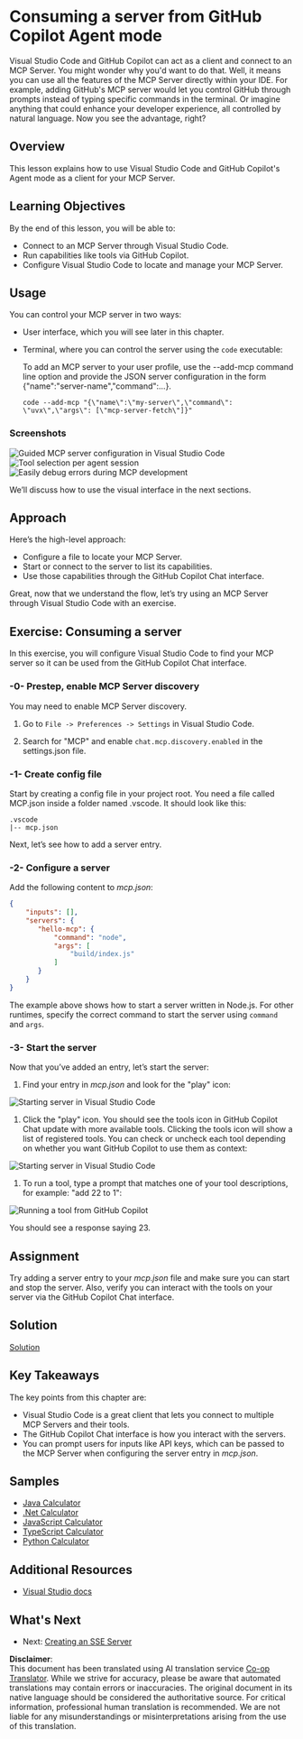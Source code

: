 <!--
CO_OP_TRANSLATOR_METADATA:
{
  "original_hash": "8ea28e5e566edd5969337fd0b191ba3f",
  "translation_date": "2025-07-17T09:28:21+00:00",
  "source_file": "03-GettingStarted/04-vscode/README.md",
  "language_code": "en"
}
-->
# Consuming a server from GitHub Copilot Agent mode

Visual Studio Code and GitHub Copilot can act as a client and connect to an MCP Server. You might wonder why you'd want to do that. Well, it means you can use all the features of the MCP Server directly within your IDE. For example, adding GitHub's MCP server would let you control GitHub through prompts instead of typing specific commands in the terminal. Or imagine anything that could enhance your developer experience, all controlled by natural language. Now you see the advantage, right?

## Overview

This lesson explains how to use Visual Studio Code and GitHub Copilot's Agent mode as a client for your MCP Server.

## Learning Objectives

By the end of this lesson, you will be able to:

- Connect to an MCP Server through Visual Studio Code.
- Run capabilities like tools via GitHub Copilot.
- Configure Visual Studio Code to locate and manage your MCP Server.

## Usage

You can control your MCP server in two ways:

- User interface, which you will see later in this chapter.
- Terminal, where you can control the server using the `code` executable:

  To add an MCP server to your user profile, use the --add-mcp command line option and provide the JSON server configuration in the form {\"name\":\"server-name\",\"command\":...}.

  ```
  code --add-mcp "{\"name\":\"my-server\",\"command\": \"uvx\",\"args\": [\"mcp-server-fetch\"]}"
  ```

### Screenshots

![Guided MCP server configuration in Visual Studio Code](../../../../translated_images/chat-mode-agent.729a22473f822216dd1e723aaee1f7d4a2ede571ee0948037a2d9357a63b9d0b.en.png)  
![Tool selection per agent session](../../../../translated_images/agent-mode-select-tools.522c7ba5df0848f8f0d1e439c2e96159431bc620cb39ccf3f5dc611412fd0006.en.png)  
![Easily debug errors during MCP development](../../../../translated_images/mcp-list-servers.fce89eefe3f30032bed8952e110ab9d82fadf043fcfa071f7d40cf93fb1ea9e9.en.png)

We’ll discuss how to use the visual interface in the next sections.

## Approach

Here’s the high-level approach:

- Configure a file to locate your MCP Server.
- Start or connect to the server to list its capabilities.
- Use those capabilities through the GitHub Copilot Chat interface.

Great, now that we understand the flow, let’s try using an MCP Server through Visual Studio Code with an exercise.

## Exercise: Consuming a server

In this exercise, you will configure Visual Studio Code to find your MCP server so it can be used from the GitHub Copilot Chat interface.

### -0- Prestep, enable MCP Server discovery

You may need to enable MCP Server discovery.

1. Go to `File -> Preferences -> Settings` in Visual Studio Code.

1. Search for "MCP" and enable `chat.mcp.discovery.enabled` in the settings.json file.

### -1- Create config file

Start by creating a config file in your project root. You need a file called MCP.json inside a folder named .vscode. It should look like this:

```text
.vscode
|-- mcp.json
```

Next, let’s see how to add a server entry.

### -2- Configure a server

Add the following content to *mcp.json*:

```json
{
    "inputs": [],
    "servers": {
       "hello-mcp": {
           "command": "node",
           "args": [
               "build/index.js"
           ]
       }
    }
}
```

The example above shows how to start a server written in Node.js. For other runtimes, specify the correct command to start the server using `command` and `args`.

### -3- Start the server

Now that you’ve added an entry, let’s start the server:

1. Find your entry in *mcp.json* and look for the "play" icon:

  ![Starting server in Visual Studio Code](../../../../translated_images/vscode-start-server.8e3c986612e3555de47e5b1e37b2f3020457eeb6a206568570fd74a17e3796ad.en.png)  

1. Click the "play" icon. You should see the tools icon in GitHub Copilot Chat update with more available tools. Clicking the tools icon will show a list of registered tools. You can check or uncheck each tool depending on whether you want GitHub Copilot to use them as context:

  ![Starting server in Visual Studio Code](../../../../translated_images/vscode-tool.0b3bbea2fb7d8c26ddf573cad15ef654e55302a323267d8ee6bd742fe7df7fed.en.png)

1. To run a tool, type a prompt that matches one of your tool descriptions, for example: "add 22 to 1":

  ![Running a tool from GitHub Copilot](../../../../translated_images/vscode-agent.d5a0e0b897331060518fe3f13907677ef52b879db98c64d68a38338608f3751e.en.png)

  You should see a response saying 23.

## Assignment

Try adding a server entry to your *mcp.json* file and make sure you can start and stop the server. Also, verify you can interact with the tools on your server via the GitHub Copilot Chat interface.

## Solution

[Solution](./solution/README.md)

## Key Takeaways

The key points from this chapter are:

- Visual Studio Code is a great client that lets you connect to multiple MCP Servers and their tools.
- The GitHub Copilot Chat interface is how you interact with the servers.
- You can prompt users for inputs like API keys, which can be passed to the MCP Server when configuring the server entry in *mcp.json*.

## Samples

- [Java Calculator](../samples/java/calculator/README.md)  
- [.Net Calculator](../../../../03-GettingStarted/samples/csharp)  
- [JavaScript Calculator](../samples/javascript/README.md)  
- [TypeScript Calculator](../samples/typescript/README.md)  
- [Python Calculator](../../../../03-GettingStarted/samples/python)

## Additional Resources

- [Visual Studio docs](https://code.visualstudio.com/docs/copilot/chat/mcp-servers)

## What's Next

- Next: [Creating an SSE Server](../05-sse-server/README.md)

**Disclaimer**:  
This document has been translated using AI translation service [Co-op Translator](https://github.com/Azure/co-op-translator). While we strive for accuracy, please be aware that automated translations may contain errors or inaccuracies. The original document in its native language should be considered the authoritative source. For critical information, professional human translation is recommended. We are not liable for any misunderstandings or misinterpretations arising from the use of this translation.